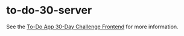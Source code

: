 # to-do-30-server

See the [To-Do App 30-Day Challenge Frontend](https://github.com/ejw773/to-do-30) for more information.